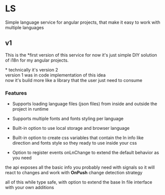 # LS

Simple language service for angular projects,
that make it easy to work with multiple languages

## v1

This is the *first version of this service
for now it's just simple DIY solution of i18n for my angular projects.

\* technically it's version 2  
version 1 was in code implementation of this idea  
now it's build more like a library that the user just need to consume


### Features

* Supports loading language files (json files) from inside and outside the project in runtime

* Supports multiple fonts and fonts styling per language

* Built-in option to use local storage and browser language

* Built-in option to create css variables that contain the ln info like direction and fonts style so they ready to use inside your css

* Option to register events onLnChange to extend the default behavior as you need

the api exposes all the basic info you probably need with signals so it will react to changes and work with **OnPush** change detection strategy

all of this while type safe, with option to extend the base ln file interface with your own additions